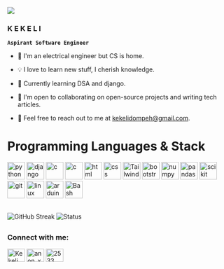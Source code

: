 ![](https://github.com/halfrost/halfrost/blob/master/icons/header_white_.png)
<p align="left"><h3>K E K E L I</h3></p>

**`Aspirant Software Engineer`**

- 📖 I'm an electrical engineer but CS is home.
  
- 💡 I love to learn new stuff, I cherish knowledge.
  
- 🌱 Currently learning DSA and django.
  
- 🤝 I'm open to collaborating on open-source projects and writing tech articles.
  
- 📮 Feel free to reach out to me at kekelidompeh@gmail.com. 

    
# Programming Languages & Stack 

<p align="left">
  <img src="https://github.com/rahuldkjain/github-profile-readme-generator/blob/master/src/images/icons/ProgrammingLanguages/python.svg" alt="python" width="40" height="40"/>
  <img src="https://github.com/get-icon/geticon/raw/master/icons/django.svg" alt="django" width="40" height="40"/>
  <img src="https://github.com/rahuldkjain/github-profile-readme-generator/blob/master/src/images/icons/ProgrammingLanguages/c.svg" alt="c" width="40" height="40"/>
  <img src="https://github.com/rahuldkjain/github-profile-readme-generator/blob/master/src/images/icons/ProgrammingLanguages/cpp.svg" alt="c" width="40" height="40"/>
  <img src="https://github.com/get-icon/geticon/raw/master/icons/html-5.svg" alt="html" width="40" height="40"/>
  <img src="https://github.com/get-icon/geticon/raw/master/icons/css-3.svg" alt="css" width="40" height="40"/>
  <img src="https://github.com/get-icon/geticon/raw/master/icons/tailwindcss-icon.svg" alt="Tailwind CSS" width="40" height="40">
  <img src="https://github.com/rahuldkjain/github-profile-readme-generator/blob/master/src/images/icons/FrontendDevelopment/bootstrap.svg" alt="bootstrap" width="40" height="40"/>
  <img src="https://github.com/get-icon/geticon/raw/master/icons/numpy-icon.svg" alt="numpy" width="40" height="40"/>
  <img src="https://github.com/get-icon/geticon/raw/master/icons/pandas-icon.svg" alt="pandas" width="40" height="40"/>
  <img src="https://github.com/rahuldkjain/github-profile-readme-generator/blob/master/src/images/icons/AIML/scikit.svg" alt="scikit" width="40" height="40"/>
  <img src="https://github.com/rahuldkjain/github-profile-readme-generator/blob/master/src/images/icons/Other/git.svg" alt="git" width="40" height="40"/>
    <img src="https://github.com/rahuldkjain/github-profile-readme-generator/blob/master/src/images/icons/Other/linux.svg" alt="linux" width="40" height="40"/>
  <img src="https://github.com/rahuldkjain/github-profile-readme-generator/blob/master/src/images/icons/Other/arduino.svg" alt="arduino" width="40" height="40"/>
    <img src="https://github.com/rahuldkjain/github-profile-readme-generator/blob/master/src/images/icons/Devops/bash.svg" alt="Bash" width="40" height="40"/></p>

<h2> </h2>

![GitHub Streak](https://streak-stats.demolab.com?user=db-keli&theme=light&border_radius=4.5) 
![Status](https://github-readme-stats.vercel.app/api/top-langs/?username=db-keli&langs_count=8&layout=compact&hide=scss,makefile,ruby,jupyter%20notebook,mathematica,less)

<h2> </h2>

<h3 align="left">Connect with me:</h3>
<p align="left">
<a href="https://kaggle.com/kekeliii" target="blank"><img align="center" src="https://raw.githubusercontent.com/rahuldkjain/github-profile-readme-generator/master/src/images/icons/Social/kaggle.svg" alt="Kekeli" height="30" width="40" /></a>
<a href="https://twitter.com/_kekeliii" target="blank"><img align="center" src="https://raw.githubusercontent.com/rahuldkjain/github-profile-readme-generator/master/src/images/icons/Social/twitter.svg" alt="anon_xen8" height="30" width="40" /></a>
<a href="https://discord.gg/kekeli#2934" target="blank"><img align="center" src="https://raw.githubusercontent.com/rahuldkjain/github-profile-readme-generator/master/src/images/icons/Social/discord.svg" alt="2533" height="30" width="40" /></a>
</p>
<div align="center">

